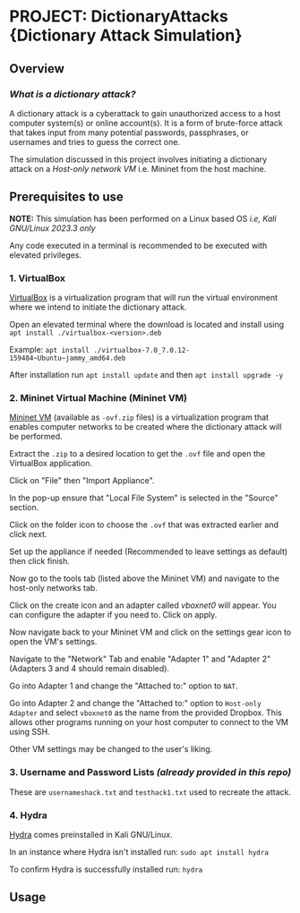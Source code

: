 # PROJECT: DictionaryAttacks {Dictionary Attack Simulation}
## Overview
### *What is a dictionary attack?*
A dictionary attack is a cyberattack to gain unauthorized access to a host computer system(s) or online account(s). It is a form of brute-force attack that takes input from many potential passwords, passphrases, or usernames and tries to guess the correct one. 

The simulation discussed in this project involves initiating a dictionary attack on a *Host-only network VM* i.e. Mininet from the host machine. 

## Prerequisites to use
__NOTE:__ This simulation has been performed on a Linux based OS *i.e, Kali GNU/Linux 2023.3 only* 

Any code executed in a terminal is recommended to be executed with elevated privileges.


### 1. VirtualBox
[VirtualBox](https://www.virtualbox.org/wiki/Linux_Downloads) is a virtualization program that will run the virtual environment where we intend to initiate the dictionary attack. 

Open an elevated terminal where the download is located and install using `apt install ./virtualbox-<version>.deb` 

Example: `apt install ./virtualbox-7.0_7.0.12-159484~Ubuntu~jammy_amd64.deb` 

After installation run `apt install update` and then `apt install upgrade -y`


### 2. Mininet Virtual Machine (Mininet VM)
[Mininet VM](https://github.com/mininet/mininet/releases/) (available as `-ovf.zip` files) is a virtualization program that enables computer networks to be created where the dictionary attack will be performed. 

Extract the `.zip` to a desired location to get the `.ovf` file and open the VirtualBox application. 

Click on "File" then "Import Appliance". 

In the pop-up ensure that "Local File System" is selected in the "Source" section. 

Click on the folder icon to choose the `.ovf` that was extracted earlier and click next. 

Set up the appliance if needed (Recommended to leave settings as default) then click finish. 

Now go to the tools tab (listed above the Mininet VM) and navigate to the host-only networks tab. 

Click on the create icon and an adapter called *vboxnet0* will appear. You can configure the adapter if you need to. Click on apply. 

Now navigate back to your Mininet VM and click on the settings gear icon to open the VM's settings. 

Navigate to the "Network" Tab and enable "Adapter 1" and "Adapter 2" (Adapters 3 and 4 should remain disabled). 

Go into Adapter 1 and change the "Attached to:" option to `NAT`. 

Go into Adapter 2 and change the "Attached to:" option to `Host-only Adapter` and select `vboxnet0` as the name from the provided Dropbox. This allows other programs running on your host computer to connect to the VM using SSH. 

Other VM settings may be changed to the user's liking. 

### 3. Username and Password Lists *(already provided in this repo)*
These are `usernameshack.txt` and `testhack1.txt` used to recreate the attack.


### 4. Hydra
[Hydra](https://www.kali.org/tools/hydra/) comes preinstalled in Kali GNU/Linux.  
  
In an instance where Hydra isn't installed run: `sudo apt install hydra`  
  
To confirm Hydra is successfully installed run: `hydra`

## Usage
